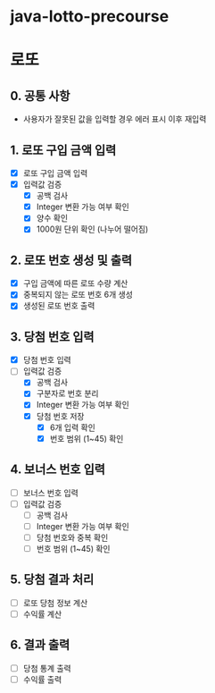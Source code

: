 # java-lotto-precourse
# 로또
## 0. 공통 사항
+ 사용자가 잘못된 값을 입력할 경우 에러 표시 이후 재입력
## 1. 로또 구입 금액 입력
- [x] 로또 구입 금액 입력
- [x] 입력값 검증
    - [x] 공백 검사
    - [x] Integer 변환 가능 여부 확인
    - [x] 양수 확인
    - [x] 1000원 단위 확인 (나누어 떨어짐)
## 2. 로또 번호 생성 및 출력
- [x] 구입 금액에 따른 로또 수량 계산
- [x] 중복되지 않는 로또 번호 6개 생성
- [x] 생성된 로또 번호 출력
## 3. 당첨 번호 입력
- [x] 당첨 번호 입력
- [ ] 입력값 검증
    - [x] 공백 검사
    - [x] 구분자로 번호 분리
    - [x] Integer 변환 가능 여부 확인
    - [x] 당첨 번호 저장
      - [x] 6개 입력 확인
      - [x] 번호 범위 (1~45) 확인
## 4. 보너스 번호 입력
- [ ] 보너스 번호 입력
- [ ] 입력값 검증
    - [ ] 공백 검사
    - [ ] Integer 변환 가능 여부 확인
    - [ ] 당첨 번호와 중복 확인
    - [ ] 번호 범위 (1~45) 확인
## 5. 당첨 결과 처리
- [ ] 로또 당첨 정보 계산
- [ ] 수익률 계산
## 6. 결과 출력
- [ ] 당첨 통계 출력
- [ ] 수익률 출력